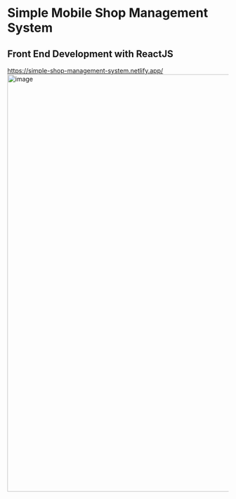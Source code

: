 # Simple Mobile Shop Management System
## Front End Development with ReactJS 
https://simple-shop-management-system.netlify.app/
<img width="950" alt="image" src="https://user-images.githubusercontent.com/71218097/182948816-8caf7a7a-e68f-422a-8967-174b1d0f16aa.png">

